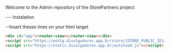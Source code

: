 Welcome to the Admin repository of the StorePartners project.

--- Instalation

--Insert theses lines on your html target

```html
<div id="app"><router-view></router-view></div>
<script src="https://wshlg.divulgadores.app.br/store/{STORE_PUBLIC_ID}/configs/dynamic/js"></script>
<script src="https://static.divulgadores.app.br/autoload.js"></script>
```